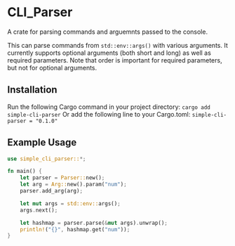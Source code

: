 # CLI_Parser
A crate for parsing commands and arguemnts passed to the console.
 
This can parse commands from `std::env::args()` with various arguments. It currently supports optional arguments (both short and long) as well as required parameters.
Note that order is important for required parameters, but not for optional arguments.

## Installation
Run the following Cargo command in your project directory:
```cargo add simple-cli-parser```
Or add the following line to your Cargo.toml:
```simple-cli-parser = "0.1.0"```

## Example Usage
```rust
use simple_cli_parser::*;

fn main() {
    let parser = Parser::new();
    let arg = Arg::new().param("num");
    parser.add_arg(arg);

    let mut args = std::env::args();
    args.next();

    let hashmap = parser.parse(&mut args).unwrap();
    println!("{}", hashmap.get("num"));
}
```